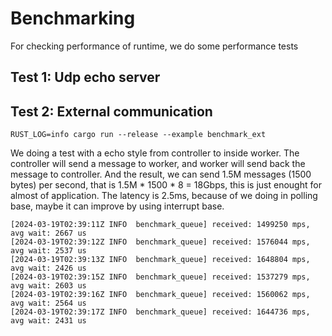 # Benchmarking

For checking performance of runtime, we do some performance tests

## Test 1: Udp echo server

## Test 2: External communication

```
RUST_LOG=info cargo run --release --example benchmark_ext
```

We doing a test with a echo style from controller to inside worker. The controller will send a message to worker, and worker will send back the message to controller. And the result, we can send 1.5M messages (1500 bytes) per second, that is 1.5M * 1500 * 8 = 18Gbps, this is just enought for almost of application. The latency is 2.5ms, because of we doing in polling base, maybe it can improve by using interrupt base.

```
[2024-03-19T02:39:11Z INFO  benchmark_queue] received: 1499250 mps, avg wait: 2667 us
[2024-03-19T02:39:12Z INFO  benchmark_queue] received: 1576044 mps, avg wait: 2537 us
[2024-03-19T02:39:13Z INFO  benchmark_queue] received: 1648804 mps, avg wait: 2426 us
[2024-03-19T02:39:15Z INFO  benchmark_queue] received: 1537279 mps, avg wait: 2603 us
[2024-03-19T02:39:16Z INFO  benchmark_queue] received: 1560062 mps, avg wait: 2564 us
[2024-03-19T02:39:17Z INFO  benchmark_queue] received: 1644736 mps, avg wait: 2431 us
```